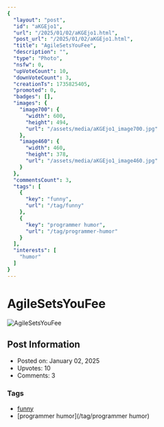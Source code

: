 ```yaml
---
{
  "layout": "post",
  "id": "aKGEjo1",
  "url": "/2025/01/02/aKGEjo1.html",
  "post_url": "/2025/01/02/aKGEjo1.html",
  "title": "AgileSetsYouFee",
  "description": "",
  "type": "Photo",
  "nsfw": 0,
  "upVoteCount": 10,
  "downVoteCount": 3,
  "creationTs": 1735825405,
  "promoted": 0,
  "badges": [],
  "images": {
    "image700": {
      "width": 600,
      "height": 494,
      "url": "/assets/media/aKGEjo1_image700.jpg"
    },
    "image460": {
      "width": 460,
      "height": 378,
      "url": "/assets/media/aKGEjo1_image460.jpg"
    }
  },
  "commentsCount": 3,
  "tags": [
    {
      "key": "funny",
      "url": "/tag/funny"
    },
    {
      "key": "programmer humor",
      "url": "/tag/programmer-humor"
    }
  ],
  "interests": [
    "humor"
  ]
}
---
```


# AgileSetsYouFee

![AgileSetsYouFee](/assets/media/aKGEjo1_image700.jpg)

## Post Information

- Posted on: January 02, 2025
- Upvotes: 10
- Comments: 3

### Tags

- [funny](/tag/funny)
- [programmer humor](/tag/programmer humor)
